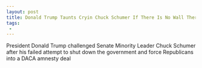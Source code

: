 ```yaml
---
layout: post
title: Donald Trump Taunts Cryin Chuck Schumer If There Is No Wall There Is No DACA
tags:
 -
---
```

President Donald Trump challenged Senate Minority Leader Chuck Schumer after his failed attempt to shut down the government and force Republicans into a DACA amnesty deal
